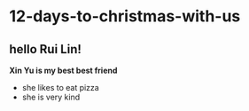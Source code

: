 # 12-days-to-christmas-with-us

## hello Rui Lin!

**Xin Yu is my best best friend**

* she likes to eat pizza
* she is very kind
